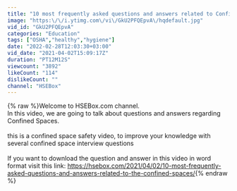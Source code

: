 ```yaml
---
title: "10 most frequently asked questions and answers related to Confined Spaces - safety training"
image: "https:\/\/i.ytimg.com\/vi\/GkU2PFQEpvA\/hqdefault.jpg"
vid_id: "GkU2PFQEpvA"
categories: "Education"
tags: ["OSHA","healthy","hygiene"]
date: "2022-02-28T12:03:30+03:00"
vid_date: "2021-04-02T15:09:17Z"
duration: "PT12M12S"
viewcount: "3892"
likeCount: "114"
dislikeCount: ""
channel: "HSEBox"
---
```

{% raw %}Welcome to HSEBox.com channel.<br />In this video, we are going to talk about questions and answers regarding Confined Spaces. <br /><br />this is a confined space safety video, to improve your knowledge with several confined space interview questions <br /><br />If you want to download the question and answer in this video in word format visit this link:  <a rel="nofollow" target="blank" href="https://hsebox.com/2021/04/02/10-most-frequently-asked-questions-and-answers-related-to-the-confined-spaces/">https://hsebox.com/2021/04/02/10-most-frequently-asked-questions-and-answers-related-to-the-confined-spaces/</a>{% endraw %}
